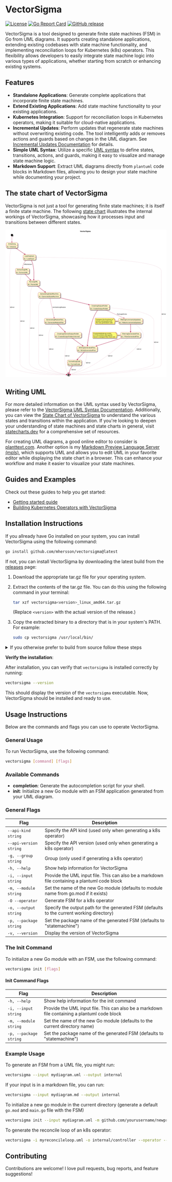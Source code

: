# VectorSigma

[![License](https://img.shields.io/badge/license-MIT-blue.svg)](https://opensource.org/licenses/mit)
[![Go Report Card](https://goreportcard.com/badge/github.com/mhersson/vectorsigma)](https://goreportcard.com/report/github.com/mhersson/vectorsigma)
[![GitHub release](https://img.shields.io/github/v/release/mhersson/vectorsigma)](https://github.com/mhersson/vectorsigma/releases)

VectorSigma is a tool designed to generate finite state machines (FSM) in Go
from UML diagrams. It supports creating standalone applications, extending
existing codebases with state machine functionality, and implementing
reconciliation loops for Kubernetes (k8s) operators. This flexibility allows
developers to easily integrate state machine logic into various types of
applications, whether starting from scratch or enhancing existing systems.

## Features

- **Standalone Applications**: Generate complete applications that incorporate
  finite state machines.
- **Extend Existing Applications**: Add state machine functionality to your
  existing applications.
- **Kubernetes Integration**: Support for reconciliation loops in Kubernetes
  operators, making it suitable for cloud-native applications.
- **Incremental Updates**: Perform updates that regenerate state machines
  without overwriting existing code. The tool intelligently adds or removes
  actions and guards based on changes in the UML diagram. See
  [Incremental Updates Documentation](docs/incremental-updates.md) for details.
- **Simple UML Syntax**: Utilize a specific
  [UML syntax](docs/vectorsigma-uml-syntax.md) to define states, transitions,
  actions, and guards, making it easy to visualize and manage state machine
  logic.
- **Markdown Support**: Extract UML diagrams directly from `plantuml` code
  blocks in Markdown files, allowing you to design your state machine while
  documenting your project.

## The state chart of VectorSigma

VectorSigma is not just a tool for generating finite state machines; it is
itself a finite state machine. The following
[state chart](docs/vectorsigma-statechart.md) illustrates the internal workings
of VectorSigma, showcasing how it processes input and transitions between
different states.

![statechart](docs/vectorsigma-statechart.png)

## Writing UML

For more detailed information on the UML syntax used by VectorSigma, please
refer to the
[VectorSigma UML Syntax Documentation](docs/vectorsigma-uml-syntax.md).
Additionally, you can view the
[State Chart of VectorSigma](docs/vectorsigma-statechart.md) to understand the
various states and transitions within the application. If you're looking to
deepen your understanding of state machines and state charts in general, visit
[statecharts.dev](https://statecharts.dev) for a comprehensive set of resources.

For creating UML diagrams, a good online editor to consider is
[planttext.com](https://planttext.com). Another option is my
[Markdown Preview Language Server (mpls)](https://github.com/mhersson/mpls),
which supports UML and allows you to edit UML in your favorite editor while
displaying the state chart in a browser. This can enhance your workflow and make
it easier to visualize your state machines.

## Guides and Examples

Check out these guides to help you get started:

- [Getting started guide](docs/getting-started-guide.md)
- [Building Kubernetes Operators with VectorSigma](/docs/k8s-operator-guide.md)

## Installation Instructions

If you allready have Go installed on your system, you can install VectorSigma
using the following command:

```bash
go install github.com/mhersson/vectorsigma@latest
```

If not, you can install VectorSigma by downloading the latest build from the
[releases](https://github.com/mhersson/vectorsigma/releases) page:

1. Download the appropriate tar.gz file for your operating system.
2. Extract the contents of the tar.gz file. You can do this using the following
   command in your terminal:

   ```bash
   tar xzf vectorsigma<version>_linux_amd64.tar.gz
   ```

   (Replace `<version>` with the actual version of the release.)

3. Copy the extracted binary to a directory that is in your system's PATH. For
   example:

   ```bash
   sudo cp vectorsigma /usr/local/bin/
   ```

<details>
<summary>If you otherwise prefer to build from source follow these steps</summary>

1. **Clone the repository**:

   ```bash
   git clone https://github.com/mhersson/vectorsigma.git
   cd vectorsigma
   ```

2. **Build the project**:

   Build the project using the following command:

   ```bash
   make build
   ```

   This command will compile the source code and create an executable.

3. **Install the executable**:

   You have two options to install the executable:

   - **Option 1: Copy the executable to your PATH**:

     After building, you can manually copy the executable to a directory that is
     in your system's PATH. For example:

     ```bash
     sudo cp vectorsigma /usr/local/bin/
     ```

   - **Option 2: Use `make install` if you are using GOPATH**:

     If the GOPATH is in your PATH, you can run:

     ```bash
     make install
     ```

     This will install the executable to your `$GOPATH/bin` directory.

</details>

**Verify the installation**:

After installation, you can verify that `vectorsigma` is installed correctly by
running:

```bash
vectorsigma --version
```

This should display the version of the `vectorsigma` executable. Now,
VectorSigma should be installed and ready to use.

## Usage Instructions

Below are the commands and flags you can use to operate VectorSigma.

### General Usage

To run VectorSigma, use the following command:

```bash
vectorsigma [command] [flags]
```

### Available Commands

- **completion**: Generate the autocompletion script for your shell.
- **init**: Initialize a new Go module with an FSM application generated from
  your UML diagram.

### General Flags

| Flag                   | Description                                                                                   |
| ---------------------- | --------------------------------------------------------------------------------------------- |
| `--api-kind string`    | Specify the API kind (used only when generating a k8s operator)                               |
| `--api-version string` | Specify the API version (used only when generating a k8s operator)                            |
| `-g, --group string`   | Group (only used if generating a k8s operator)                                                |
| `-h, --help`           | Show help information for VectorSigma                                                         |
| `-i, --input string`   | Provide the UML input file. This can also be a markdown file containing a plantuml code block |
| `-m, --module string`  | Set the name of the new Go module (defaults to module name from go.mod if it exists)          |
| `-O --operator`        | Generate FSM for a k8s operator                                                               |
| `-o, --output string`  | Specify the output path for the generated FSM (defaults to the current working directory)     |
| `-p, --package string` | Set the package name of the generated FSM (defaults to "statemachine")                        |
| `-v, --version`        | Display the version of VectorSigma                                                            |

### The Init Command

To initialize a new Go module with an FSM, use the following command:

```bash
vectorsigma init [flags]
```

#### Init Command Flags

| Flag                   | Description                                                                                   |
| ---------------------- | --------------------------------------------------------------------------------------------- |
| `-h, --help`           | Show help information for the init command                                                    |
| `-i, --input string`   | Provide the UML input file. This can also be a markdown file containing a plantuml code block |
| `-m, --module string`  | Set the name of the new Go module (defaults to the current directory name)                    |
| `-p, --package string` | Set the package name of the generated FSM (defaults to "statemachine")                        |

### Example Usage

To generate an FSM from a UML file, you might run:

```bash
vectorsigma --input mydiagram.uml --output internal
```

If your input is in a markdown file, you can run:

```bash
vectorsigma --input mydiagram.md --output internal
```

To initialize a new go module in the current directory (generate a default
`go.mod` and `main.go` file with the FSM)

```bash
vectorsigma init --input mydiagram.uml -m github.com/yourusername/newproject
```

To generate the reconcile loop of an k8s operator:

```bash
vectorsigma -i myreconcileloop.uml -o internal/controller --operator --group mycompany --api-version v1 --api-kind MyCRDKind
```

## Contributing

Contributions are welcome! I love pull requests, bug reports, and feature
suggestions!
